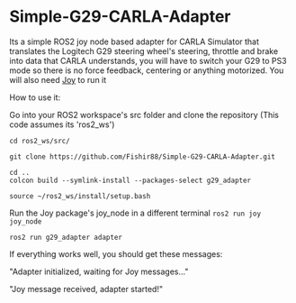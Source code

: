 # Simple-G29-CARLA-Adapter
Its a simple ROS2 joy node based adapter for CARLA Simulator that translates the Logitech G29 steering wheel's steering, throttle and brake into data that CARLA understands, you will have to switch your G29 to PS3 mode so there is no force feedback, centering or anything motorized. You will also need [Joy](https://github.com/ros-drivers/joystick_drivers/tree/ros2/joy) to run it

How to use it:

Go into your ROS2 workspace's src folder and clone the repository (This code assumes its 'ros2_ws')

```
cd ros2_ws/src/
```

```
git clone https://github.com/Fishir88/Simple-G29-CARLA-Adapter.git
```

```
cd ..
colcon build --symlink-install --packages-select g29_adapter
```

```
source ~/ros2_ws/install/setup.bash
```

Run the Joy package's joy_node in a different terminal
`ros2 run joy joy_node`


```
ros2 run g29_adapter adapter
```
If everything works well, you should get these messages:

"Adapter initialized, waiting for Joy messages..."

"Joy message received, adapter started!"
